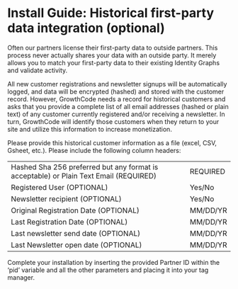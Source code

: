 # Install Guide: Historical first-party data integration (optional)

Often our partners license their first-party data to outside partners. This process never actually shares your data with an outside party. It merely allows you to match your first-party data to their existing Identity Graphs and validate activity.&#x20;

All new customer registrations and newsletter signups will be automatically logged, and data will be encrypted (hashed) and stored with the customer record. However, GrowthCode needs a record for historical customers and asks that you provide a complete list of all email addresses (hashed or plain text) of any customer currently registered and/or receiving a newsletter. In turn, GrowthCode will identify those customers when they return to your site and utilize this information to increase monetization.&#x20;

Please provide this historical customer information as a file (excel, CSV, Gsheet, etc.).  Please include the following column headers:

|                                                                                       |          |
| ------------------------------------------------------------------------------------- | -------- |
| Hashed Sha 256 preferred but any format is acceptable) or Plain Text Email (REQUIRED) | REQUIRED |
| Registered User (OPTIONAL)                                                            | Yes/No   |
| Newsletter recipient (OPTIONAL)                                                       | Yes/No   |
| Original Registration Date (OPTIONAL)                                                 | MM/DD/YR |
| Last Registration Date (OPTIONAL)                                                     | MM/DD/YR |
| Last newsletter send date (OPTIONAL)                                                  | MM/DD/YR |
| Last Newsletter open date (OPTIONAL)                                                  | MM/DD/YR |

Complete your installation by inserting the provided Partner ID within the ‘pid’ variable and all the other parameters and placing it into your tag manager.
